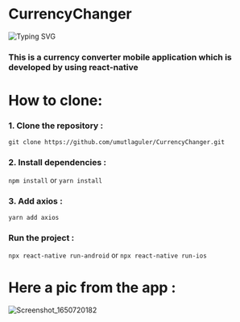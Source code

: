 # CurrencyChanger
![Typing SVG](https://readme-typing-svg.herokuapp.com?font=Indie+Flower&color=47F763&size=30&lines=Currency+Converter!)
### This is a currency converter mobile application which is developed by using react-native
# How to clone:

### 1. Clone the repository :
`git clone https://github.com/umutlaguler/CurrencyChanger.git`

### 2. Install dependencies :
`npm install` or `yarn install`

### 3. Add axios :
`yarn add axios`

### Run the project :
`npx react-native run-android` or `npx react-native run-ios`

# Here a pic from the app : 
![Screenshot_1650720182](https://user-images.githubusercontent.com/56348345/164915798-ce2735e5-837d-4ca3-b617-17dc804e81f3.png)
